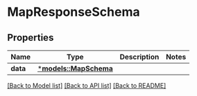 # MapResponseSchema

## Properties
Name | Type | Description | Notes
------------ | ------------- | ------------- | -------------
**data** | [***models::MapSchema**](MapSchema.md) |  | 

[[Back to Model list]](../README.md#documentation-for-models) [[Back to API list]](../README.md#documentation-for-api-endpoints) [[Back to README]](../README.md)


